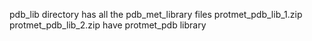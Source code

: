 pdb_lib directory  has all the pdb_met_library files 
protmet_pdb_lib_1.zip  protmet_pdb_lib_2.zip  have protmet_pdb library
